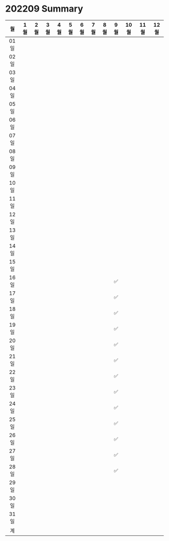 # 202209 Summary

|  월  | 1월 | 2월 | 3월 | 4월 | 5월 | 6월 | 7월 | 8월 | 9월 | 10월 | 11월 | 12월 |
|:--:|:--:|:--:|:--:|:--:|:--:|:--:|:--:|:--:|:--:|:--:|:--:|:--:|
|01일  |    |    |    |    |    |    |    |    |    |    |    |    |
|02일  |    |    |    |    |    |    |    |    |    |    |    |    |
|03일  |    |    |    |    |    |    |    |    |    |    |    |    |
|04일  |    |    |    |    |    |    |    |    |    |    |    |    |
|05일  |    |    |    |    |    |    |    |    |    |    |    |    |
|06일  |    |    |    |    |    |    |    |    |    |    |    |    |
|07일  |    |    |    |    |    |    |    |    |    |    |    |    |
|08일  |    |    |    |    |    |    |    |    |    |    |    |    |
|09일  |    |    |    |    |    |    |    |    |    |    |    |    |
|10일  |    |    |    |    |    |    |    |    |    |    |    |    |
|11일  |    |    |    |    |    |    |    |    |    |    |    |    |
|12일  |    |    |    |    |    |    |    |    |    |    |    |    |
|13일  |    |    |    |    |    |    |    |    |    |    |    |    |
|14일  |    |    |    |    |    |    |    |    |    |    |    |    |
|15일  |    |    |    |    |    |    |    |    |    |    |    |    |
|16일  |    |    |    |    |    |    |    |    | ✅ |    |    |    |
|17일  |    |    |    |    |    |    |    |    | ✅ |    |    |    |
|18일  |    |    |    |    |    |    |    |    | ✅ |    |    |    |
|19일  |    |    |    |    |    |    |    |    | ✅ |    |    |    |
|20일  |    |    |    |    |    |    |    |    | ✅ |    |    |    |
|21일  |    |    |    |    |    |    |    |    | ✅ |    |    |    |
|22일  |    |    |    |    |    |    |    |    | ✅ |    |    |    |
|23일  |    |    |    |    |    |    |    |    | ✅ |    |    |    |
|24일  |    |    |    |    |    |    |    |    | ✅ |    |    |    |
|25일  |    |    |    |    |    |    |    |    | ✅ |    |    |    |
|26일  |    |    |    |    |    |    |    |    | ✅ |    |    |    |
|27일  |    |    |    |    |    |    |    |    | ✅ |    |    |    |
|28일  |    |    |    |    |    |    |    |    | ✅ |    |    |    |
|29일  |    |    |    |    |    |    |    |    |    |    |    |    |
|30일  |    |    |    |    |    |    |    |    |    |    |    |    |
|31일  |    |    |    |    |    |    |    |    |    |    |    |    |
|계    |    |    |    |    |    |    |    |    |    |    |    |    |


